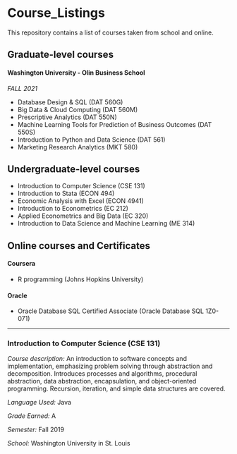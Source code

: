 # Course_Listings
This repository contains a list of courses taken from school and online.

## Graduate-level courses

#### Washington University - Olin Business School

*FALL 2021*
- Database Design & SQL (DAT 560G)
- Big Data & Cloud Computing (DAT 560M)
- Prescriptive Analytics (DAT 550N)
- Machine Learning Tools for Prediction of Business Outcomes (DAT 550S)
- Introduction to Python and Data Science (DAT 561)
- Marketing Research Analytics (MKT 580)

## Undergraduate-level courses

- Introduction to Computer Science (CSE 131)
- Introduction to Stata (ECON 494)
- Economic Analysis with Excel (ECON 4941)
- Introduction to Econometrics (EC 212)
- Applied Econometrics and Big Data (EC 320)
- Introduction to Data Science and Machine Learning (ME 314)

## Online courses and Certificates

#### Coursera
- R programming (Johns Hopkins University)

#### Oracle
- Oracle Database SQL Certified Associate (Oracle Database SQL 1Z0-071)

------------
### Introduction to Computer Science (CSE 131)
*Course description:* An introduction to software concepts and implementation, emphasizing problem solving through abstraction and decomposition. Introduces processes and algorithms, procedural abstraction, data abstraction, encapsulation, and object-oriented programming. Recursion, iteration, and simple data structures are covered.

*Language Used:* Java

*Grade Earned:* A

*Semester:* Fall 2019

*School:* Washington University in St. Louis
